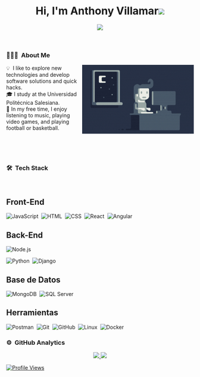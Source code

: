 <h1 align="center"><b>Hi, I'm Anthony Villamar</b><img src="https://media.giphy.com/media/hvRJCLFzcasrR4ia7z/giphy.gif" width="35"></h1>
<p align="center">
  <a href="https://github.com/DenverCoder1/readme-typing-svg">
    <img src="https://readme-typing-svg.herokuapp.com?font=Time+New+Roman&color=cyan&size=25&center=true&vCenter=true&width=600&height=100&lines=Welcome+to+my+profile!;I+love+coding!">
  </a>
</p>

<br>

### 👨🏻‍💻 &nbsp;About Me 
<img alt="Night Coding" src="https://raw.githubusercontent.com/AVS1508/AVS1508/master/assets/Night-Coding.gif" align="right" width="300"/>

💡 &nbsp;I like to explore new technologies and develop software solutions and quick hacks.  
🎓&nbsp;I study at the Universidad Politécnica Salesiana.  
🌱&nbsp;In my free time, I enjoy listening to music, playing video games, and playing football or basketball.


<br>
<br>
<br>

### 🛠 &nbsp;Tech Stack</h3>
<br>

## Front-End
![JavaScript](https://img.shields.io/badge/-JavaScript-05122A?style=flat&logo=javascript)&nbsp;
![HTML](https://img.shields.io/badge/-HTML-05122A?style=flat&logo=HTML5)&nbsp;
![CSS](https://img.shields.io/badge/-CSS-05122A?style=flat&logo=CSS3&logoColor=1572B6)&nbsp;
![React](https://img.shields.io/badge/-React-05122A?style=flat&logo=react)&nbsp;
![Angular](https://img.shields.io/badge/-Angular-05122A?style=flat&logo=angular)&nbsp;

## Back-End
![Node.js](https://img.shields.io/badge/-Node.js-05122A?style=flat&logo=node.js)&nbsp;
<!--
![Java](https://img.shields.io/badge/-Java-05122A?style=flat&logo=Java&logoColor=FFA518)&nbsp;
![Spring Boot](https://img.shields.io/badge/-Spring%20Boot-05122A?style=flat&logo=spring)&nbsp;
![C#](https://img.shields.io/badge/-C%23-05122A?style=flat&logo=csharp&logoColor=239120)&nbsp;
![.NET](https://img.shields.io/badge/-.NET-05122A?style=flat&logo=.net&logoColor=512BD4)&nbsp;
-->
![Python](https://img.shields.io/badge/-Python-05122A?style=flat&logo=python)&nbsp;
![Django](https://img.shields.io/badge/-Django-05122A?style=flat&logo=django&logoColor=092E20)&nbsp;

## Base de Datos
![MongoDB](https://img.shields.io/badge/-MongoDB-05122A?style=flat&logo=mongodb)&nbsp;
![SQL Server](https://img.shields.io/badge/-SQL%20Server-05122A?style=flat&logo=microsoft-sql-server&logoColor=CC2927)&nbsp;

## Herramientas
![Postman](https://img.shields.io/badge/-Postman-05122A?style=flat&logo=postman)&nbsp;
![Git](https://img.shields.io/badge/-Git-05122A?style=flat&logo=git)&nbsp;
![GitHub](https://img.shields.io/badge/-GitHub-05122A?style=flat&logo=github)&nbsp;
![Linux](https://img.shields.io/badge/-Linux-05122A?style=flat&logo=linux)&nbsp;
![Docker](https://img.shields.io/badge/-Docker-05122A?style=flat&logo=docker)&nbsp;

### ⚙️ &nbsp;GitHub Analytics

<p align="center">
<a href="https://github.com/LeonardoFate">
  <img height="180em" src="https://github-readme-stats-eight-theta.vercel.app/api?username=LeonardoFate&show_icons=true&theme=algolia&include_all_commits=true&count_private=true"/>
  <img height="180em" src="https://github-readme-stats-eight-theta.vercel.app/api/top-langs/?username=LeonardoFate&layout=compact&langs_count=8&theme=algolia"/>
</a>
</p>

[![Profile Views](https://visitcount.itsvg.in/api?id=LeonardoFate&label=Profile%20Views&pretty=false)](https://visitcount.itsvg.in)


